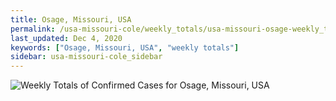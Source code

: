 ```yaml
---
title: Osage, Missouri, USA
permalink: /usa-missouri-cole/weekly_totals/usa-missouri-osage-weekly_totals.html
last_updated: Dec 4, 2020
keywords: ["Osage, Missouri, USA", "weekly totals"]
sidebar: usa-missouri-cole_sidebar
---
```


![Weekly Totals of Confirmed Cases for Osage, Missouri, USA](/covid_tracker/images/graphs/usa-missouri-osage-weekly_totals_graph.png)
